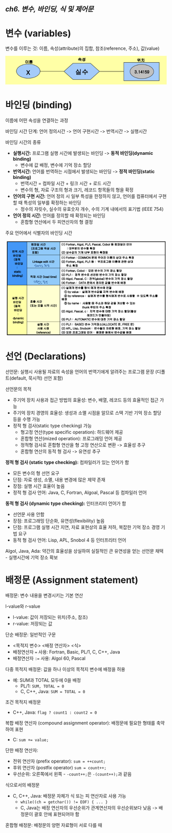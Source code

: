 ## *ch6. 변수, 바인딩, 식 및 제어문*

# 변수 (variables)

변수를 이루는 것: 이름, 속성(attribute)의 집합, 참조(reference, 주소), 값(value)

![6-3](./image/6-3.png)



# 바인딩 (binding)

이름에 어떤 속성을 연결하는 과정

바인딩 시간 단계: 언어 정의시간 -> 언어 구현시간 -> 번역시간 -> 실행시간

바인딩 시간의 종류

- **실행시간:** 프로그램 실행 시간에 발생되는 바인딩 -> **동적 바인딩(dynamic binding)**
  - 변수에 값 배정, 변수에 기억 장소 할당
- **번역시간:** 언어를 번역하는 시점에서 발생되는 바인딩 -> **정적 바인딩(static binding)**
  - 번역시간 = 컴파일 시간 + 링크 시간 + 로드 시간
  - 변수의 형, 자료 구조의 형과 크기, 레코드 항목들의 형을 확정
- **언어의 구현 시간:** 언어 정의 시 일부 특성을 한정하지 않고, 언어를 컴퓨터에서 구현할 때 특성의 일부를 확정하는 바인딩
  - 정수의 자릿수, 실수의 유효숫자 개수, 수의 기계 내에서의 표기법 (IEEE 754)
- **언어 정의 시간:** 언어를 정의할 때 확정되는 바인딩
  - 혼합형 연산에서 두 피연산자의 형 결정

주요 언어에서 식별자의 바인딩 시간

![6-10](./image/6-10.png)



# 선언 (Declarations)

선언문: 실행시 사용될 자료의 속성을 언어의 번역기에게 알려주는 프로그램 문장 (디폴트(default, 묵시적) 선언 포함)

선언문의 목적

- 주기억 장치 사용과 접근 방법의 효율성: 변수, 배열, 레코드 등의 효율적인 접근 가능
- 주기억 장치 경영의 효율성: 생성과 소멸 시점을 알므로 스택 기반 기억 장소 할당 등을 수행 가능
- 정적 형 검사(static type checking) 가능
  - 형고정 연산(type specific operation): 하드웨어 제공
  - 혼합형 연산(mized operation): 프로그래밍 언어 제공
  - 정적형 검사로 혼합형 연산을 형 고정 연산으로 변환 -> 효율성 추구
  - 혼합형 연산의 동적 형 검사 -> 유연성 추구

**정적 형 검사 (static type checking):** 컴파일러가 있는 언어가 함

- 모든 변수의 형 선언 요구
- 단점: 자료 생성, 소멸, 내용 변경에 많은 제약 존재
- 장점: 실행 시간 효율이 높음
- 정적 형 검사 언어: Java, C, Fortran, Algoal, Pascal 등 컴파일러 언어

**동적 형 검사 (dynamic type checking):** 인터프리터 언어가 함

- 선언문 사용 안함
- 장점: 프로그래밍 단순화, 유연성(flexibility) 높음
- 단점: 프로그램 실행 시간 지연, 자료 표현상의 효율 저하, 복잡한 기억 장소 경영 기법 요구
- 동적 형 검사 언어: Lisp, APL, Snobol 4 등 인터프리터 언어

Algol, Java, Ada: 약간의 효율성을 상실하여 실질적인 큰 유연성을 얻는 선언문 채택 - 실행시간에 기억 장소 확보



# 배정문 (Assignment statement)

배정문: 변수 내용을 변경시키는 기본 연산

l-value와 r-value

- l-value: 값이 저장되는 위치(주소, 참조)
- r-value: 저장되는 값

단순 배정문: 일반적인 구문

- <목적지 변수> <배정 연산자> <식>
- 배정연산자 `=`  사용: Fortran, Basic, PL/1, C, C++, Java
- 배정연산자 `:=` 사용: Algol 60, Pascal

다중 목적지 배정문: 값을 하나 이상의 목적지 변수에 배정을 허용

- 예: SUM과 TOTAL 모두에 0을 배정
  - PL/1: `SUM, TOTAL = 0`
  - C, C++, Java: `SUM = TOTAL = 0`

조건 목적지 배정문

- C++, Java: `flag ? count1 : count2 = 0`

복합 배정 연산자 (compound assignment operator): 배정문에 필요한 형태를 축약하여 표현

- C: `sum += value;`

단한 배정 연산자: 

- 전위 연산자 (prefix operator): `sum = ++count;`
- 후위 연산자 (postfix operator) `sum = count++;`
- 우선순위: 오른쪽에서 왼쪽 -  `-count++;`은 `-(count++);`과 같음

식으로서의 배정문

- C, C++, Java: 배정문 자체가 식 또는 피 연산자로 사용 가능
  - `while((ch = getchar()) != EOF) { ... }`
  - C, Java는 배정 연산자의 우선순위가 관계연산자의 우선순위보다 낮음 -> 배정문이 괄호 안에 표현되어야 함

혼합형 배정문: 배정문의 양편 자료형이 서로 다를 때